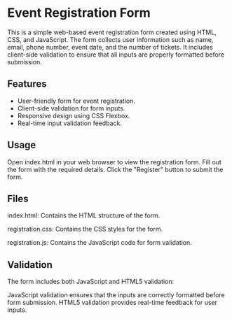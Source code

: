 # **Event Registration Form**

This is a simple web-based event registration form created using HTML, CSS, and JavaScript.
The form collects user information such as name, email, phone number, event date, and the number of tickets.
It includes client-side validation to ensure that all inputs are properly formatted before submission.

## Features

* User-friendly form for event registration.
* Client-side validation for form inputs.
* Responsive design using CSS Flexbox.
* Real-time input validation feedback.

## Usage
Open index.html in your web browser to view the registration form.
Fill out the form with the required details.
Click the "Register" button to submit the form.

## Files
 
index.html: Contains the HTML structure of the form.

registration.css: Contains the CSS styles for the form.

registration.js: Contains the JavaScript code for form validation.

## Validation

The form includes both JavaScript and HTML5 validation:

JavaScript validation ensures that the inputs are correctly formatted before form submission.
HTML5 validation provides real-time feedback for user inputs.